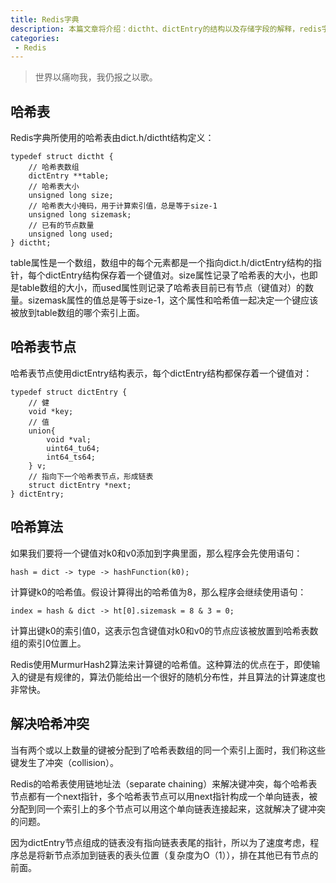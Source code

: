 ```yaml
---
title: Redis字典
description: 本篇文章将介绍：dictht、dictEntry的结构以及存储字段的解释，redis字典使用的哈希算法，redis如何解决哈希冲突
categories:
 - Redis
---
```


> 世界以痛吻我，我仍报之以歌。

## 哈希表
Redis字典所使用的哈希表由dict.h/dictht结构定义：

```
typedef struct dictht {
    // 哈希表数组
    dictEntry **table;
    // 哈希表大小
    unsigned long size;
    // 哈希表大小掩码，用于计算索引值，总是等于size-1
    unsigned long sizemask;
    // 已有的节点数量
    unsigned long used;
} dictht;
```

table属性是一个数组，数组中的每个元素都是一个指向dict.h/dictEntry结构的指针，每个dictEntry结构保存着一个键值对。size属性记录了哈希表的大小，也即是table数组的大小，而used属性则记录了哈希表目前已有节点（键值对）的数量。sizemask属性的值总是等于size-1，这个属性和哈希值一起决定一个键应该被放到table数组的哪个索引上面。

## 哈希表节点

哈希表节点使用dictEntry结构表示，每个dictEntry结构都保存着一个键值对：

```
typedef struct dictEntry {
    // 健
    void *key;
    // 值
    union{
        void *val;
        uint64_tu64;
        int64_ts64;
    } v;
    // 指向下一个哈希表节点，形成链表
    struct dictEntry *next;
} dictEntry;
```

## 哈希算法
如果我们要将一个键值对k0和v0添加到字典里面，那么程序会先使用语句：
```
hash = dict -> type -> hashFunction(k0);
```
计算键k0的哈希值。假设计算得出的哈希值为8，那么程序会继续使用语句：
```
index = hash & dict -> ht[0].sizemask = 8 & 3 = 0;
```
计算出键k0的索引值0，这表示包含键值对k0和v0的节点应该被放置到哈希表数组的索引0位置上。

Redis使用MurmurHash2算法来计算键的哈希值。这种算法的优点在于，即使输入的键是有规律的，算法仍能给出一个很好的随机分布性，并且算法的计算速度也非常快。

## 解决哈希冲突
当有两个或以上数量的键被分配到了哈希表数组的同一个索引上面时，我们称这些键发生了冲突（collision）。

Redis的哈希表使用链地址法（separate chaining）来解决键冲突，每个哈希表节点都有一个next指针，多个哈希表节点可以用next指针构成一个单向链表，被分配到同一个索引上的多个节点可以用这个单向链表连接起来，这就解决了键冲突的问题。

因为dictEntry节点组成的链表没有指向链表表尾的指针，所以为了速度考虑，程序总是将新节点添加到链表的表头位置（复杂度为O（1）），排在其他已有节点的前面。